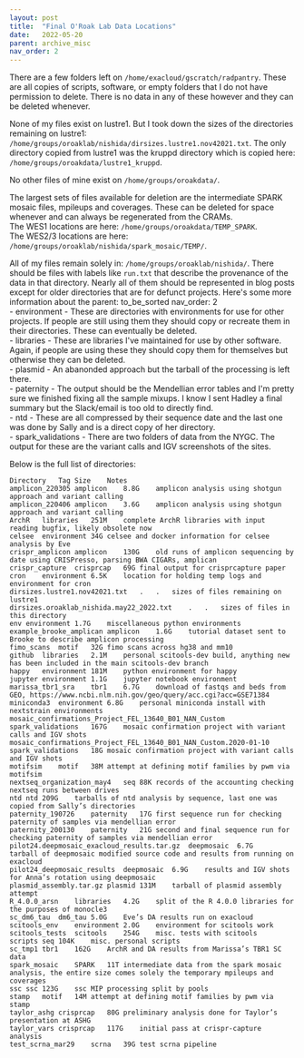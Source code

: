 ```yaml
---
layout: post
title:  "Final O'Roak Lab Data Locations"
date:   2022-05-20
parent: archive_misc
nav_order: 2
---
```


There are a few folders left on `/home/exacloud/gscratch/radpantry`. These are all copies of scripts, software, or empty folders that I do not have permission to delete. There is no data in any of these however and they can be deleted whenever.

None of my files exist on lustre1. But I took down the sizes of the directories remaining on lustre1: `/home/groups/oroaklab/nishida/dirsizes.lustre1.nov42021.txt`. The only directory copied from lustre1 was the kruppd directory which is copied here: `/home/groups/oroakdata/lustre1_kruppd`.

No other files of mine exist on `/home/groups/oroakdata/`.

The largest sets of files available for deletion are the intermediate SPARK mosaic files, mpileups and coverages. These can be deleted for space whenever and can always be regenerated from the CRAMs.
<br>The WES1 locations are here: `/home/groups/oroakdata/TEMP_SPARK`.
<br>The WES2/3 locations are here: `/home/groups/oroaklab/nishida/spark_mosaic/TEMP/`.

All of my files remain solely in: `/home/groups/oroaklab/nishida/`. There should be files with labels like `run.txt` that describe the provenance of the data in that directory.
Nearly all of them should be represented in blog posts except for older directories that are for defunct projects.
Here's some more information about the parent: to_be_sorted
nav_order: 2
<br> - environment - These are directories with environments for use for other projects. If people are still using them they should copy or recreate them in their directories. These can eventually be deleted.
<br> - libraries - These are libraries I've maintained for use by other software. Again, if people are using these they should copy them for themselves but otherwise they can be deleted.
<br> - plasmid - An abanonded approach but the tarball of the processing is left there.
<br> - paternity - The output should be the Mendellian error tables and I'm pretty sure we finished fixing all the sample mixups. I know I sent Hadley a final summary but the Slack/email is too old to directly find.
<br> - ntd - These are all compressed by their sequence date and the last one was done by Sally and is a direct copy of her directory.
<br> - spark_validations - There are two folders of data from the NYGC. The output for these are the variant calls and IGV screenshots of the sites.

Below is the full list of directories:
```
Directory	Tag	Size	Notes
amplicon_220305	amplicon	8.8G	amplicon analysis using shotgun approach and variant calling
amplicon_220406	amplicon	3.6G	amplicon analysis using shotgun approach and variant calling
ArchR	libraries	251M	complete ArchR libraries with input reading bugfix, likely obsolete now
celsee	environment	34G	celsee and docker information for celsee analysis by Eve
crispr_amplicon	amplicon	130G	old runs of amplicon sequencing by date using CRISPresso, parsing BWA CIGARs, amplican
crispr_capture	crisprcap	69G	final output for crisprcapture paper
cron	environment	6.5K	location for holding temp logs and environment for cron
dirsizes.lustre1.nov42021.txt	.	.	sizes of files remaining on lustre1
dirsizes.oroaklab_nishida.may22_2022.txt	.	.	sizes of files in this directory
env	environment	1.7G	miscellaneous python environments
example_brooke_amplican	amplicon	1.6G	tutorial dataset sent to Brooke to describe amplicon processing
fimo_scans	motif	32G	fimo scans across hg38 and mm10
github	libraries	2.1M	personal scitools-dev build, anything new has been included in the main scitools-dev branch
happy	environment	181M	python environment for happy
jupyter	environment	1.1G	jupyter notebook environment
marissa_tbr1_sra	tbr1	6.7G	download of fastqs and beds from GEO, https://www.ncbi.nlm.nih.gov/geo/query/acc.cgi?acc=GSE71384
miniconda3	environment	6.8G	personal miniconda install with nextstrain environments
mosaic_confirmations_Project_FEL_13640_B01_NAN_Custom	spark_validations	167G	mosaic confirmation project with variant calls and IGV shots
mosaic_confirmations_Project_FEL_13640_B01_NAN_Custom.2020-01-10	spark_validations	18G	mosaic confirmation project with variant calls and IGV shots
motifsim	motif	38M	attempt at defining motif families by pwm via motifsim
nextseq_organization_may4	seq	88K	records of the accounting checking nextseq runs between drives
ntd	ntd	209G	tarballs of ntd analysis by sequence, last one was copied from Sally’s directories
paternity_190726	paternity	17G	first sequence run for checking paternity of samples via mendellian error
paternity_200130	paternity	21G	second and final sequence run for checking paternity of samples via mendellian error
pilot24.deepmosaic_exacloud_results.tar.gz	deepmosaic	6.7G	tarball of deepmosaic modified source code and results from running on exacloud
pilot24_deepmosaic_results	deepmosaic	6.9G	results and IGV shots for Anna’s rotation using deepmosaic
plasmid_assembly.tar.gz	plasmid	131M	tarball of plasmid assembly attempt
R_4.0.0_arsn	libraries	4.2G	split of the R 4.0.0 libraries for the purposes of monocle3
sc_dm6_tau	dm6_tau	5.0G	Eve’s DA results run on exacloud
scitools_env	environment	2.0G	environment for scitools work
scitools_tests	scitools	254G	misc. tests with scitools
scripts	seq	104K	misc. personal scripts
sc_tmp1	tbr1	162G	ArchR and DA results from Marissa’s TBR1 SC data
spark_mosaic	SPARK	11T	intermediate data from the spark mosaic analysis, the entire size comes solely the temporary mpileups and coverages
ssc	ssc	123G	ssc MIP processing split by pools
stamp	motif	14M	attempt at defining motif families by pwm via stamp
taylor_ashg	crisprcap	80G	preliminary analysis done for Taylor’s presentation at ASHG
taylor_vars	crisprcap	117G	initial pass at crispr-capture analysis
test_scrna_mar29	scrna	39G	test scrna pipeline
```